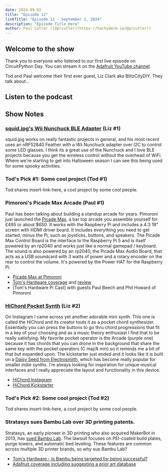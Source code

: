 ```yaml
---
date: 2024-09-02
title: "Episode 12"
linkTitle: "Episode 12 - September 2, 2024"
description: "Episode Title Here"
author: Paul Cutler ([@prcutler](https://hachyderm.io/@prcutler))
---
```


## Welcome to the show

Thank you to everyone who listened to our first live episode on CircuitPython Day. You can stream it on the [Adafruit YouTube channel](https://www.youtube.com/live/uTl1KA2MPxI).

Tod and Paul welcome their first ever guest, Liz Clark aka BlitzCityDIY.  They talk about...

## Listen to the podcast



## Show Notes

### [squid.jpg's Wii Nunchuck BLE Adapter](https://adafruit-playground.com/u/squid_jpg/pages/wii-nunchuck-ble-adapter) (Liz #1)

squid.jpg works on really fantastic projects in general, and his most recent uses an nRF52840 Feather with a Wii Nunchuck adapter over I2C to control some LED glasses. I think its a great use of the Nunchuck and I love BLE projects because you get the wireless control without the overhead of WiFi. Where we're starting to get into Halloween season I can see this being used for some spooky activities.

### Tod's Pick #1: Some cool project (Tod #1)
Tod shares insert-link-here, a cool project by some cool people.

### Pimoroni's Picade Max Arcade (Paul #1)
Paul has been talking about building a standup arcade for years.  Pimoroni just launched the [Picade Max](https://shop.pimoroni.com/products/picade-max?variant=42007494623315), a bar top arcade you assemble yourself for £495 or about $650.  It works with the Raspberry Pi and includes a 4:3 19" screen with HDMI driver board.  It includes everything you need to get started, minus the Pi, such as joysticks, buttons, and speakers.  The Picade Max Control Board is the interface to the Raspberry Pi 5 and is itself powered by an rp2040 and works just like a normal gamepad / keyboard.  The sound is also powered by an rp2040, the Picade Max Audio Board, that acts as a USB soundcard with 3 watts of power and a rotary encoder on the rear to control the volume.  It's powered by the Power HAT for the Raspberry Pi.

 * [Picade Max at Pimoroni](https://shop.pimoroni.com/products/picade-max?variant=42007494623315)
 * [Tom's Hardware coverage](https://www.tomshardware.com/raspberry-pi/raspberry-pi-powered-picade-max-brings-two-player-retro-gaming-to-pimoronis-picade-family) and [review](https://www.tomshardware.com/raspberry-pi/picade-max-review)
 * [Tom's Hardware Pi Cast] with guests Paul Beech and Phil Howard of Pimoroni

### [HiChord Pocket Synth](https://hichord.shop/) (Liz #2)

On Instagram I came across yet another adorable mini synth. This one is called the HiChord and its creator touts it as a pocket chord synthesizer. Essentially you can press the buttons to go thru chord progressions that fit in a key of your choosing and as a music theory enthusiast I find that to be really satisfying. My favorite pocket operator is the Arcade (purple one) because it has chords that you can drone in the background that share the same key with the pocket operators (C maj/A min) so it reminds me a bit of that but expanded upon. The kickstarter just ended and it looks like it is built on a [Daisy Seed from Electrosmiith](https://electro-smith.com/products/daisy-seed), which has become really popular for smaller indie synths. I'm always looking for inspiration for unique musical interfaces and I really appreciate the layout and functionality in this device.

* [HiChord Instagram](https://www.instagram.com/hi.chord/)
* [HiChord Kickstarter](https://www.kickstarter.com/projects/hichord/hichord-pocket-chord-synthesizer/description)

### Tod's Pick #2: Some cool project (Tod #2)
Tod shares insert-link-here, a cool project by some cool people.

### Stratasys sues Bambu Lab over 3D printing patents.
Stratasys, an early pioneer in 3D printing who also acquired MakerBot in 2013, has [sued Bambu Lab](https://arstechnica.com/gadgets/2024/08/stratasys-sues-bambu-lab-over-patents-used-widely-by-consumer-3d-printers/). The lawsuit focuses on PEI-coated build plates, purge towers, and automatic bed leveling.  These features are common across multiple 3D printer brands, so why sue Bambu Lab?
* [Tom's Hardware - Is Bambu being targeted for being successful?](https://www.tomshardware.com/3d-printing/weve-always-respected-intellectual-property-bambu-lab-responds-to-3d-printer-patent-lawsuit)
* [Adafruit coverage including suggesting a prior art database](https://blog.adafruit.com/2024/08/13/is-stratasys-a-3d-printing-patent-troll-stratasys-v-bambu-lab/)
